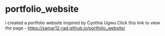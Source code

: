 # portfolio_website
i created a portfolio website inspired by Cynthia Ugwu
Click this link to view the page - https://samar12-rad.github.io/portfolio_website/
